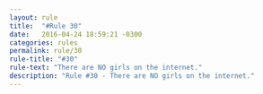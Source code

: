 ```yaml
---
layout: rule
title:  "#Rule 30"
date:   2016-04-24 18:59:21 -0300
categories: rules
permalink: rule/30
rule-title: "#30"
rule-text: "There are NO girls on the internet."
description: "Rule #30 - There are NO girls on the internet."
---
```

